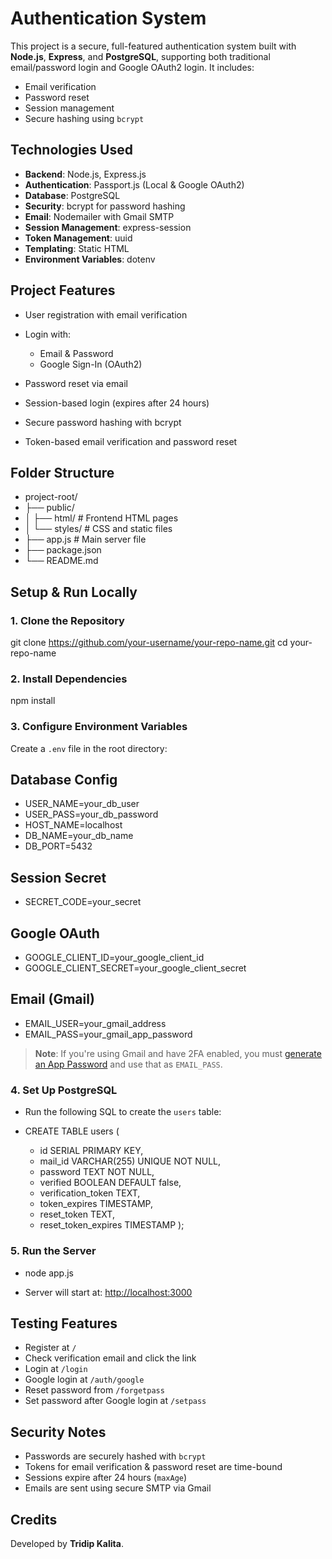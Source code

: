 #  Authentication System

This project is a secure, full-featured authentication system built with **Node.js**, **Express**, and **PostgreSQL**, supporting both traditional email/password login and Google OAuth2 login. It includes:

* Email verification
* Password reset
* Session management
* Secure hashing using `bcrypt`



##  Technologies Used

* **Backend**: Node.js, Express.js
* **Authentication**: Passport.js (Local & Google OAuth2)
* **Database**: PostgreSQL
* **Security**: bcrypt for password hashing
* **Email**: Nodemailer with Gmail SMTP
* **Session Management**: express-session
* **Token Management**: uuid
* **Templating**: Static HTML
* **Environment Variables**: dotenv



##  Project Features

* User registration with email verification
* Login with:

  * Email & Password
  * Google Sign-In (OAuth2)
* Password reset via email
* Session-based login (expires after 24 hours)
* Secure password hashing with bcrypt
* Token-based email verification and password reset


##  Folder Structure

* project-root/
* ├── public/
* │   ├── html/              # Frontend HTML pages
* │   └── styles/            # CSS and static files
* ├── app.js                 # Main server file
* ├── package.json
* └── README.md


##  Setup & Run Locally

### 1. Clone the Repository


git clone https://github.com/your-username/your-repo-name.git
cd your-repo-name


### 2. Install Dependencies


npm install


### 3. Configure Environment Variables

Create a `.env` file in the root directory:


## Database Config ##
* USER_NAME=your_db_user
* USER_PASS=your_db_password
* HOST_NAME=localhost
* DB_NAME=your_db_name
* DB_PORT=5432

## Session Secret ##
* SECRET_CODE=your_secret

## Google OAuth ##
* GOOGLE_CLIENT_ID=your_google_client_id
* GOOGLE_CLIENT_SECRET=your_google_client_secret

## Email (Gmail) ##
* EMAIL_USER=your_gmail_address
* EMAIL_PASS=your_gmail_app_password

>  **Note**: If you're using Gmail and have 2FA enabled, you must [generate an App Password](https://support.google.com/accounts/answer/185833?hl=en) and use that as `EMAIL_PASS`.



### 4. Set Up PostgreSQL

* Run the following SQL to create the `users` table:

* CREATE TABLE users (
  * id SERIAL PRIMARY KEY,
  * mail_id VARCHAR(255) UNIQUE NOT NULL,
  * password TEXT NOT NULL,
  * verified BOOLEAN DEFAULT false,
  * verification_token TEXT,
  * token_expires TIMESTAMP,
  * reset_token TEXT,
  * reset_token_expires TIMESTAMP
);

### 5. Run the Server

* node app.js

* Server will start at: [http://localhost:3000](http://localhost:3000)


##  Testing Features

* Register at `/`
* Check verification email and click the link
* Login at `/login`
* Google login at `/auth/google`
* Reset password from `/forgetpass`
* Set password after Google login at `/setpass`

##  Security Notes

* Passwords are securely hashed with `bcrypt`
* Tokens for email verification & password reset are time-bound
* Sessions expire after 24 hours (`maxAge`)
* Emails are sent using secure SMTP via Gmail


##  Credits

Developed by **Tridip Kalita**.
